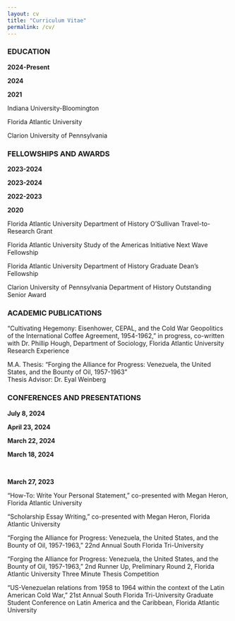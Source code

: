 ```yaml
---
layout: cv
title: "Curriculum Vitae"
permalink: /cv/
---
```


### EDUCATION

<div class="grid-container">
    <div>
        <strong><p>2024-Present</p></strong>
        <strong><p>2024</p></strong>
        <strong><p>2021</p></strong>
    </div>
    <div>
        <p>Indiana University-Bloomington</p>
        <p>Florida Atlantic University</p>
        <p>Clarion University of Pennsylvania</p>
    </div>
</div>

### FELLOWSHIPS AND AWARDS

<div class="grid-container">
    <div>
        <strong><p>2023-2024</p></strong>
        <strong><p>2023-2024</p></strong>
        <strong><p>2022-2023</p></strong>
        <strong><p>2020</p></strong>
    </div>
    <div>
        <p>Florida Atlantic University Department of History O’Sullivan Travel-to-Research Grant</p>
        <p>Florida Atlantic University Study of the Americas Initiative Next Wave Fellowship</p>
        <p>Florida Atlantic University Department of History Graduate Dean’s Fellowship</p>
        <p>Clarion University of Pennsylvania Department of History Outstanding Senior Award</p>
    </div>
</div>

### ACADEMIC PUBLICATIONS

<p>“Cultivating Hegemony: Eisenhower, CEPAL, and the Cold War Geopolitics of the International Coffee Agreement, 1954-1962,” in progress, co-written with Dr. Phillip Hough, Department of Sociology, Florida Atlantic University Research Experience</p>
<p>M.A. Thesis: “Forging the Alliance for Progress: Venezuela, the United States, and the Bounty of Oil, 1957-1963”<br>
Thesis Advisor: Dr. Eyal Weinberg</p>

### CONFERENCES AND PRESENTATIONS

<div class="grid-container">
    <div>
        <strong><p>July 8, 2024</p></strong>
        <strong><p>April 23, 2024</p></strong>
        <strong><p>March 22, 2024</p></strong>
        <strong><p>March 18, 2024</p></strong>
        <br>
        <strong><p>March 27, 2023</p></strong>
    </div>
    <div>
        <p>“How-To: Write Your Personal Statement,” co-presented with Megan Heron, Florida Atlantic University</p>
        <p>“Scholarship Essay Writing,” co-presented with Megan Heron, Florida Atlantic University</p>
        <p>“Forging the Alliance for Progress: Venezuela, the United States, and the Bounty of Oil, 1957-1963,” 22nd Annual South Florida Tri-University</p>
        <p>“Forging the Alliance for Progress: Venezuela, the United States, and the Bounty of Oil, 1957-1963,” 2nd Runner Up, Preliminary Round 2, Florida Atlantic University Three Minute Thesis Competition</p>
        <p>“US-Venezuelan relations from 1958 to 1964 within the context of the Latin American Cold War,” 21st Annual South Florida Tri-University Graduate Student Conference on Latin America and the Caribbean, Florida Atlantic University</p>
    </div>
</div>
